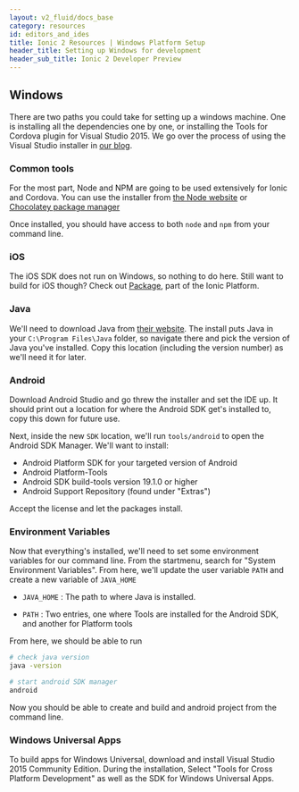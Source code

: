 ```yaml
---
layout: v2_fluid/docs_base
category: resources
id: editors_and_ides
title: Ionic 2 Resources | Windows Platform Setup
header_title: Setting up Windows for development
header_sub_title: Ionic 2 Developer Preview
---
```


## Windows

There are two paths you could take for setting up a windows machine. One is installing all the dependencies one by one, or installing the Tools for Cordova plugin for Visual Studio 2015. We go over the process of using the Visual Studio installer in [our blog](http://blog.ionic.io/visual-studio-tools-for-apache-cordova/).


### Common tools

For the most part, Node and NPM are going to be used extensively for Ionic and Cordova. You can use the installer from [the Node website](https://nodejs.org) or [Chocolatey package manager](https://chocolatey.org)

Once installed, you should have access to both `node` and `npm` from your command line.


### iOS
The iOS SDK does not run on Windows, so nothing to do here. Still want to build for iOS though? Check out [Package](http://ionic.io/platform#packaging), part of the Ionic Platform.

### Java
We'll need to download Java from [their website](http://www.oracle.com/technetwork/java/javase/downloads/jdk8-downloads-2133151.html). The install puts Java in your `C:\Program Files\Java` folder, so navigate there and pick the version of Java you've installed. Copy this location (including the version number) as we'll need it for later.

### Android
Download Android Studio and go threw the installer and set the IDE up. It should print out a location for where the Android SDK get's installed to, copy this down for future use.

Next, inside the new `SDK` location, we'll run `tools/android` to open the Android SDK Manager. We'll want to install:

- Android Platform SDK for your targeted version of Android
- Android Platform-Tools
- Android SDK build-tools version 19.1.0 or higher
- Android Support Repository (found under "Extras")

Accept the license and let the packages install.

### Environment Variables
Now that everything's installed, we'll need to set some environment variables for our command line.
From the startmenu, search for "System Environment Variables". From here, we'll update the user variable `PATH` and create a new variable of `JAVA_HOME`

- `JAVA_HOME` : The path to where Java is installed.

- `PATH` : Two entries, one where Tools are installed for the Android SDK, and another for Platform tools


From here, we should be able to run

```bash
# check java version
java -version

# start android SDK manager
android
```

Now you should be able to create and build and android project from the command line.
### Windows Universal Apps
To build apps for Windows Universal, download and install Visual Studio 2015 Community Edition. During the installation, Select "Tools for Cross Platform Development" as well as the SDK for Windows Universal Apps.
